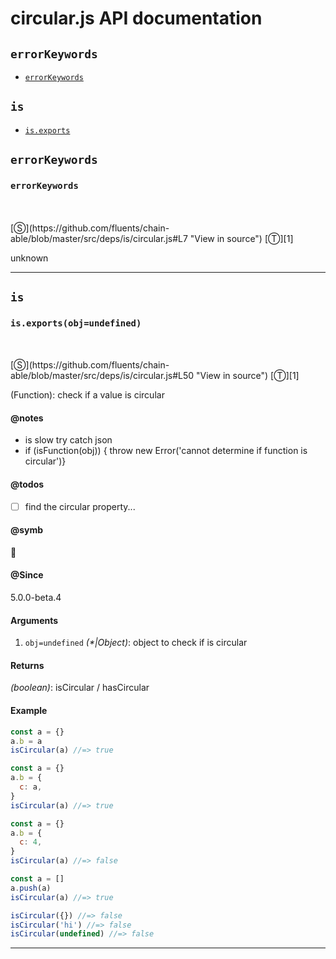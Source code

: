 # circular.js API documentation

<!-- div class="toc-container" -->

<!-- div -->

## `errorKeywords`
* <a href="#errorKeywords"  data-meta="errorKeywords"  data-call="errorKeywords"  data-category="Properties"  data-description="unknown"  data-name="errorKeywords"  data-all="meta errorKeywords call errorKeywords category Properties description unknown name errorKeywords member see notes todos klassProps" >`errorKeywords`</a>

<!-- /div -->

<!-- div -->

## `is`
* <a href="#is-prototype-exports"  data-meta="exports obj undefined"  data-call="exports obj undefined"  data-category="Methods"  data-description="Function check if a value is circular"  data-name="exports"  data-member="is"  data-notes="is slow try catch json if isFunction obj throw new Error cannot determine if function is circular"  data-todos="find the circular property"  data-all="meta n exports obj undefined call exports obj undefined category Methods description Function check if a value is circular name exports member is see notes is slow try catch json n if isFunction obj throw new Error cannot determine if function is circular n todos find the circular property n klassProps" >`is.exports`</a>

<!-- /div -->

<!-- /div -->

<!-- div class="doc-container" -->

<!-- div -->

## `errorKeywords`

<!-- div -->

<h3 id="errorKeywords" data-member="" data-category="Properties" data-name="errorKeywords"><code>errorKeywords</code></h3>
<br>
<br>
[&#x24C8;](https://github.com/fluents/chain-able/blob/master/src/deps/is/circular.js#L7 "View in source") [&#x24C9;][1]

unknown

---

<!-- /div -->

<!-- /div -->

<!-- div -->

## `is`

<!-- div -->

<h3 id="is-prototype-exports" data-member="is" data-category="Methods" data-name="exports"><code>is.exports(obj=undefined)</code></h3>
<br>
<br>
[&#x24C8;](https://github.com/fluents/chain-able/blob/master/src/deps/is/circular.js#L50 "View in source") [&#x24C9;][1]

(Function): check if a value is circular


#### @notes 

* is slow try catch json
* if (isFunction(obj)) { throw new Error('cannot determine if function is circular')}
 

#### @todos 

- [ ] find the circular property...
 

#### @symb 

🔘 

#### @Since
5.0.0-beta.4

#### Arguments
1. `obj=undefined` *(&#42;|Object)*: object to check if is circular

#### Returns
*(boolean)*: isCircular / hasCircular

#### Example
```js
const a = {}
a.b = a
isCircular(a) //=> true

const a = {}
a.b = {
  c: a,
}
isCircular(a) //=> true

const a = {}
a.b = {
  c: 4,
}
isCircular(a) //=> false

const a = []
a.push(a)
isCircular(a) //=> true

isCircular({}) //=> false
isCircular('hi') //=> false
isCircular(undefined) //=> false

```
---

<!-- /div -->

<!-- /div -->

<!-- /div -->

 [1]: #errorkeywords "Jump back to the TOC."
